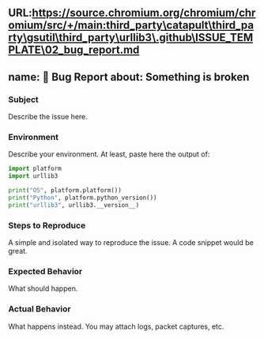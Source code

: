 URL:https://source.chromium.org/chromium/chromium/src/+/main:third_party\catapult\third_party\gsutil\third_party\urllib3\.github\ISSUE_TEMPLATE\02_bug_report.md
---
name: 🐞 Bug Report
about: Something is broken
---

### Subject

Describe the issue here.

### Environment

Describe your environment.
At least, paste here the output of:

```python
import platform
import urllib3

print("OS", platform.platform())
print("Python", platform.python_version())
print("urllib3", urllib3.__version__)
```

### Steps to Reproduce

A simple and isolated way to reproduce the issue. A code snippet would be great.

### Expected Behavior

What should happen.

### Actual Behavior

What happens instead.
You may attach logs, packet captures, etc.
